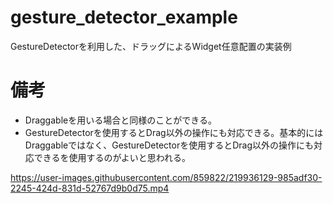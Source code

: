 # gesture_detector_example

GestureDetectorを利用した、ドラッグによるWidget任意配置の実装例


# 備考

- Draggableを用いる場合と同様のことができる。
- GestureDetectorを使用するとDrag以外の操作にも対応できる。基本的にはDraggableではなく、GestureDetectorを使用するとDrag以外の操作にも対応できるを使用するのがよいと思われる。


https://user-images.githubusercontent.com/859822/219936129-985adf30-2245-424d-831d-52767d9b0d75.mp4

